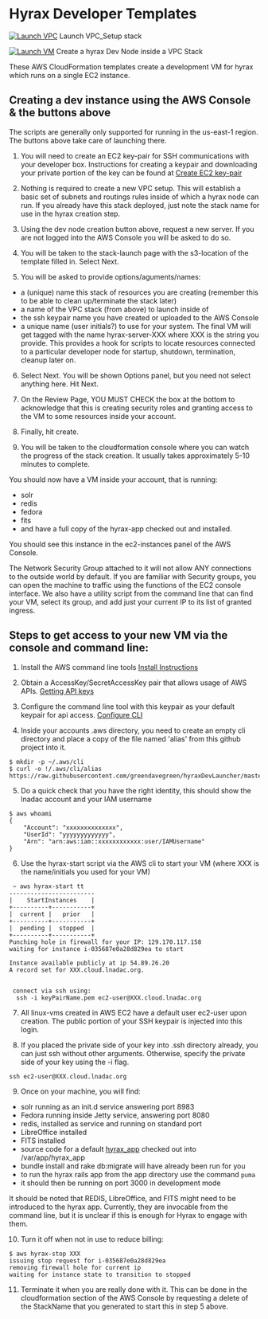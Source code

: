 # Hyrax Developer Templates


[![Launch VPC](https://s3.amazonaws.com/cloudformation-examples/cloudformation-launch-stack.png)](https://console.aws.amazon.com/cloudformation/home?region=us-east-1#/stacks/new?stackName=hyraxVPCStack&templateURL=https://s3.amazonaws.com/hyrax-cf/vpc.yaml)  Launch VPC_Setup stack

[![Launch VM](https://s3.amazonaws.com/cloudformation-examples/cloudformation-launch-stack.png)](https://console.aws.amazon.com/cloudformation/home?region=us-east-1#/stacks/new?stackName=hyraxUserXXStack&templateURL=https://s3.amazonaws.com/hyrax-cf/stack.yaml) Create a hyrax Dev Node inside a VPC Stack

These AWS CloudFormation templates create a development VM for hyrax which runs on a single EC2 instance.
 
## Creating a dev instance using the AWS Console & the buttons above

The scripts are generally only supported for running in the us-east-1 region.  The buttons above take care of launching there.

1. You will need to create an EC2 key-pair for SSH communications with your developer box.  Instructions for creating a keypair and downloading your private portion of the key can be found at [Create EC2 key-pair](http://docs.aws.amazon.com/AWSEC2/latest/UserGuide/ec2-key-pairs.html)

2. Nothing is required to create a new VPC setup.  This will establish a basic set of subnets and routings rules inside of which a hyrax node can run.  If you already have this stack deployed, just note the stack name for use in the hyrax creation step.

3. Using the dev node creation button above, request a new server.  If you are not logged into the AWS Console you will be asked to do so.  

4. You will be taken to the stack-launch page with the s3-location of the template filled in.  Select Next.

5. You will be asked to provide options/aguments/names:
 - a (unique) name this stack of resources you are creating (remember this to be able to clean up/terminate the stack later)
 - a name of the VPC stack (from above) to launch inside of
 - the ssh keypair name you have created or uploaded to the AWS Console
 - a unique name (user initials?) to use for your system.  The final VM will get tagged with the name hyrax-server-XXX where XXX is the string you provide.  This provides a hook for scripts to locate resources connected to a particular developer node for startup, shutdown, termination, cleanup later on.

6. Select Next.  You will be shown Options panel, but you need not select anything here.  Hit Next.

7. On the Review Page, YOU MUST CHECK the box at the bottom to acknowledge that this is creating security roles and granting access to the VM to some resources inside your account.  

8. Finally, hit create.

9. You will be taken to the cloudformation console where you can watch the progress of the stack creation.  It usually takes approximately 5-10 minutes to complete.


You should now have a VM inside your account, that is running:
  - solr
  - redis
  - fedora
  - fits
  - and have a full copy of the hyrax-app checked out and installed.
  
You should see this instance in the ec2-instances panel of the AWS Console.

The Network Security Group attached to it will not allow ANY connections to the outside world by default.  If you are familiar with Security groups, you can open the machine to traffic using the functions of the EC2 console interface.  We also have a utility script from the command line that can find your VM, select its group, and add just your current IP to its list of granted ingress.

## Steps to get access to your new VM via the console and command line:

1. Install the AWS command line tools  [Install Instructions](http://docs.aws.amazon.com/cli/latest/userguide/installing.html)
2. Obtain a AccessKey/SecretAccessKey pair that allows usage of AWS APIs. [Getting API keys](http://docs.aws.amazon.com/IAM/latest/UserGuide/id_credentials_access-keys.html#Using_CreateAccessKey) 
3. Configure the command line tool with this keypair as your default keypair for api access. [Configure CLI](http://docs.aws.amazon.com/cli/latest/userguide/cli-chap-getting-started.html)

4. Inside your accounts .aws directory, you need to create an empty cli directory and place a copy of the file named 'alias' from this github project into it.

```console
$ mkdir -p ~/.aws/cli
$ curl -o !/.aws/cli/alias https://raw.githubusercontent.com/greendavegreen/hyraxDevLauncher/master/alias
```

5. Do a quick check that you have the right identity, this should show the lnadac account and your IAM username

```console
$ aws whoami
{
    "Account": "xxxxxxxxxxxxxx", 
    "UserId": "yyyyyyyyyyyyy", 
    "Arn": "arn:aws:iam::xxxxxxxxxxxx:user/IAMUsername"
}
```

6. Use the hyrax-start script via the AWS cli to start your VM (where XXX is the name/initials you used for your VM)
```console
 ~ aws hyrax-start tt
------------------------
|    StartInstances    |
+----------+-----------+
|  current |   prior   |
+----------+-----------+
|  pending |  stopped  |
+----------+-----------+
Punching hole in firewall for your IP: 129.170.117.158
waiting for instance i-035687e0a28d829ea to start

Instance available publicly at ip 54.89.26.20
A record set for XXX.cloud.lnadac.org.


 connect via ssh using:
  ssh -i keyPairName.pem ec2-user@XXX.cloud.lnadac.org
```

7. All linux-vms created in AWS EC2 have a default user ec2-user upon creation.  The public portion of your SSH keypair is injected into this login.

8. If you placed the private side of your key into .ssh directory already, you can just ssh without other arguments.  Otherwise, specify the private side of your key using the -i flag.

```console
ssh ec2-user@XXX.cloud.lnadac.org
```

9. Once on your machine, you will find:
- solr running as an init.d service answering port 8983
- Fedora running inside Jetty service, answering port 8080
- redis, installed as service and running on standard port
- LibreOffice installed 
- FITS installed
- source code for a default [hyrax_app](https://github.com/greendavegreen/hyrax_app.git) checked out into /var/app/hyrax_app
- bundle install and rake db:migrate will have already been run for you
- to run the hyrax rails app from the app directory use the command `puma`
- it should then be running on port 3000 in development mode

It should be noted that REDIS, LibreOffice, and FITS might need to be introduced to the hyrax app.  Currently, they are invocable from the command line, but it is unclear if this is enough for Hyrax to engage with them.

10. Turn it off when not in use to reduce billing:
```console
$ aws hyrax-stop XXX
issuing stop request for i-035687e0a28d829ea
removing firewall hole for current ip
waiting for instance state to transition to stopped
```

11. Terminate it when you are really done with it.  This can be done in the cloudformation section of the AWS Console by requesting a delete of the StackName that you generated to start this in step 5 above.
